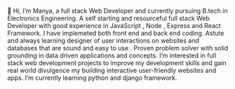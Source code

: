 👋 Hi, I’m Manya, a full stack Web Developer and currently pursuing B.tech in Electronics Engineering.
A self starting and resourceful full stack Web Developer with good experience in JavaScript , Node , Express and React Framework. 
I have implemeted both front end and back end coding.
Astute and always learning designer of user interactions on websites and databases that are sound and easy to use .
Proven problem solver with solid grounding in data driven applications and concepts.
I’m interested in full stack web development projects to improve my development skills and gain real world divulgence my building interactive user-friendly websites and apps.
I’m currently learning python and django framework.

<!---
manyapnd17/manyapnd17 is a ✨ special ✨ repository because its `README.md` (this file) appears on your GitHub profile.
You can click the Preview link to take a look at your changes.
--->
